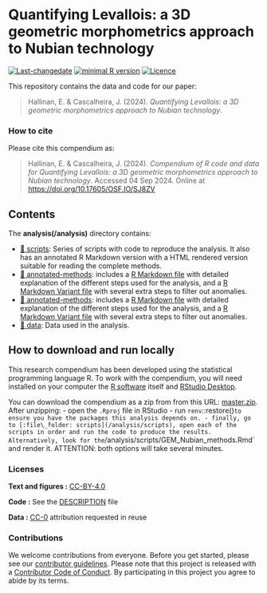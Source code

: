 

<!-- README.md is generated from README.Rmd. Please edit that file -->

# Quantifying Levallois: a 3D geometric morphometrics approach to Nubian technology

[![Last-changedate](https://img.shields.io/badge/last%20change-2024--09--04-brightgreen.svg)](https://github.com/jmcascalheira/LGMIberiaCluster/commits/master)
[![minimal R
version](https://img.shields.io/badge/R%3E%3D-3.2.4-brightgreen.svg)](https://cran.r-project.org/)
[![Licence](https://img.shields.io/github/license/mashape/apistatus.svg)](http://choosealicense.com/licenses/mit/)

This repository contains the data and code for our paper:

> Hallinan, E. & Cascalheira, J. (2024). *Quantifying Levallois: a 3D
> geometric morphometrics approach to Nubian technology*.

### How to cite

Please cite this compendium as:

> Hallinan, E. & Cascalheira, J. (2024). *Compendium of R code and data
> for Quantifying Levallois: a 3D geometric morphometrics approach to
> Nubian technology*. Accessed 04 Sep 2024. Online at
> <https://doi.org/10.17605/OSF.IO/SJ8ZV>

## Contents

The **analysis(/analysis)** directory contains:

- [:file_folder: scripts](./analysis/scripts): Series of scripts with
  code to reproduce the analysis. It also has an annotated R Markdown
  version with a HTML rendered version suitable for reading the complete
  methods.
- [:file_folder: annotated-methods](./analysis/annotated-methods):
  includes a [R Markdown
  file](./analysis/annotated-methods/GM_Nubian_methods.Rmd) with
  detailed explanation of the different steps used for the analysis, and
  a [R Markdown Variant
  file](./analysis/annotated-methods/GM_method_variant.Rmd) with several
  extra steps to filter out anomalies.
- [:file_folder: annotated-methods](./analysis/annotated-methods):
  includes a [R Markdown
  file](./analysis/annotated-methods/GM_Nubian_methods.Rmd) with
  detailed explanation of the different steps used for the analysis, and
  a [R Markdown Variant
  file](./analysis/annotated-methods/GM_method_variant.Rmd) with several
  extra steps to filter out anomalies.
- [:file_folder: data](./analysis/data): Data used in the analysis.

## How to download and run locally

This research compendium has been developed using the statistical
programming language R. To work with the compendium, you will need
installed on your computer the [R
software](https://cloud.r-project.org/) itself and [RStudio
Desktop](https://rstudio.com/products/rstudio/download/).

You can download the compendium as a zip from from this URL:
[master.zip](./archive/master.zip). After unzipping: - open the `.Rproj`
file in RStudio - run
`renv`::restore()`to ensure you have the packages this analysis depends on. - finally, go to [:file\_folder: scripts](/analysis/scripts), open each of the scripts in order and run the code to produce the results. Alternatively, look for the`/analysis/scripts/GEM_Nubian_methods.Rmd\`
and render it. ATTENTION: both options will take several minutes.

### Licenses

**Text and figures :**
[CC-BY-4.0](http://creativecommons.org/licenses/by/4.0/)

**Code :** See the [DESCRIPTION](DESCRIPTION) file

**Data :** [CC-0](http://creativecommons.org/publicdomain/zero/1.0/)
attribution requested in reuse

### Contributions

We welcome contributions from everyone. Before you get started, please
see our [contributor guidelines](CONTRIBUTING.md). Please note that this
project is released with a [Contributor Code of Conduct](CONDUCT.md). By
participating in this project you agree to abide by its terms.
